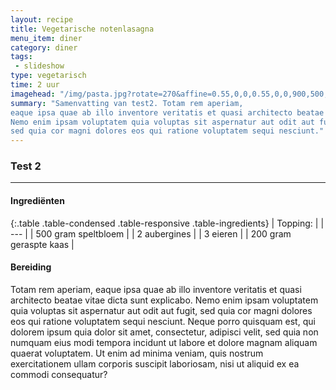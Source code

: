 ```yaml
---
layout: recipe
title: Vegetarische notenlasagna
menu_item: diner
category: diner
tags:
 - slideshow
type: vegetarisch
time: 2 uur
imagehead: "/img/pasta.jpg?rotate=270&affine=0.55,0,0,0.55,0,0,900,500,90,200"
summary: "Samenvatting van test2. Totam rem aperiam,
eaque ipsa quae ab illo inventore veritatis et quasi architecto beatae vitae dicta sunt explicabo.
Nemo enim ipsam voluptatem quia voluptas sit aspernatur aut odit aut fugit,
sed quia cor magni dolores eos qui ratione voluptatem sequi nesciunt."
---
```


### Test 2

---

#### Ingredi&euml;nten

{:.table .table-condensed .table-responsive .table-ingredients}
| Topping: |
| --- |
| 500 gram speltbloem |
| 2 aubergines |
| 3 eieren |
| 200 gram geraspte kaas |

#### Bereiding

Totam rem aperiam, eaque ipsa quae ab illo inventore veritatis et quasi architecto beatae vitae dicta sunt explicabo. Nemo enim ipsam voluptatem quia voluptas sit aspernatur aut odit aut fugit, sed quia cor magni dolores eos qui ratione voluptatem sequi nesciunt. Neque porro quisquam est, qui dolorem ipsum quia dolor sit amet, consectetur, adipisci velit, sed quia non numquam eius modi tempora incidunt ut labore et dolore magnam aliquam quaerat voluptatem. Ut enim ad minima veniam, quis nostrum exercitationem ullam corporis suscipit laboriosam, nisi ut aliquid ex ea commodi consequatur?
